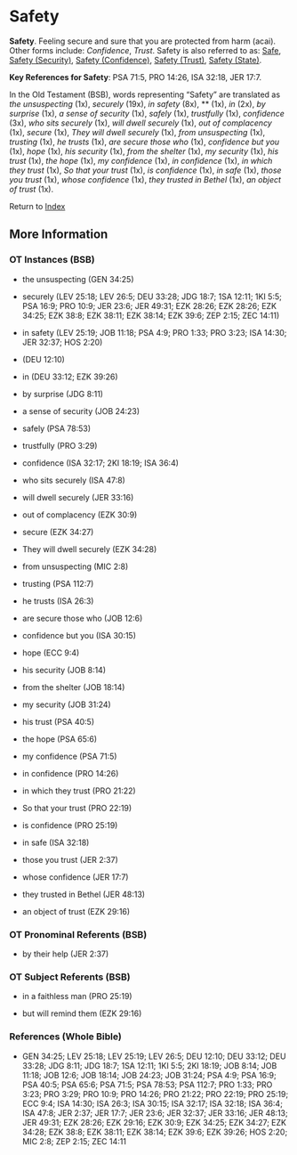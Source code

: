 # Safety
**Safety**. 
Feeling secure and sure that you are protected from harm (acai). 
Other forms include: 
*Confidence*, *Trust*. 
Safety is also referred to as: 
[Safe](Safe.md), [Safety (Security)](Safety.2.md), [Safety (Confidence)](Safety.3.md), [Safety (Trust)](Safety.4.md), [Safety (State)](Safety.5.md). 


**Key References for Safety**: 
PSA 71:5, PRO 14:26, ISA 32:18, JER 17:7. 


In the Old Testament (BSB), words representing “Safety” are translated as 
*the unsuspecting* (1x), *securely* (19x), *in safety* (8x), ** (1x), *in* (2x), *by surprise* (1x), *a sense of security* (1x), *safely* (1x), *trustfully* (1x), *confidence* (3x), *who sits securely* (1x), *will dwell securely* (1x), *out of complacency* (1x), *secure* (1x), *They will dwell securely* (1x), *from unsuspecting* (1x), *trusting* (1x), *he trusts* (1x), *are secure those who* (1x), *confidence but you* (1x), *hope* (1x), *his security* (1x), *from the shelter* (1x), *my security* (1x), *his trust* (1x), *the hope* (1x), *my confidence* (1x), *in confidence* (1x), *in which they trust* (1x), *So that your trust* (1x), *is confidence* (1x), *in safe* (1x), *those you trust* (1x), *whose confidence* (1x), *they trusted in Bethel* (1x), *an object of trust* (1x). 




Return to [Index](00-Index.md)

## More Information

### OT Instances (BSB)

* the unsuspecting (GEN 34:25)

* securely (LEV 25:18; LEV 26:5; DEU 33:28; JDG 18:7; 1SA 12:11; 1KI 5:5; PSA 16:9; PRO 10:9; JER 23:6; JER 49:31; EZK 28:26; EZK 28:26; EZK 34:25; EZK 38:8; EZK 38:11; EZK 38:14; EZK 39:6; ZEP 2:15; ZEC 14:11)

* in safety (LEV 25:19; JOB 11:18; PSA 4:9; PRO 1:33; PRO 3:23; ISA 14:30; JER 32:37; HOS 2:20)

*  (DEU 12:10)

* in (DEU 33:12; EZK 39:26)

* by surprise (JDG 8:11)

* a sense of security (JOB 24:23)

* safely (PSA 78:53)

* trustfully (PRO 3:29)

* confidence (ISA 32:17; 2KI 18:19; ISA 36:4)

* who sits securely (ISA 47:8)

* will dwell securely (JER 33:16)

* out of complacency (EZK 30:9)

* secure (EZK 34:27)

* They will dwell securely (EZK 34:28)

* from unsuspecting (MIC 2:8)

* trusting (PSA 112:7)

* he trusts (ISA 26:3)

* are secure those who (JOB 12:6)

* confidence but you (ISA 30:15)

* hope (ECC 9:4)

* his security (JOB 8:14)

* from the shelter (JOB 18:14)

* my security (JOB 31:24)

* his trust (PSA 40:5)

* the hope (PSA 65:6)

* my confidence (PSA 71:5)

* in confidence (PRO 14:26)

* in which they trust (PRO 21:22)

* So that your trust (PRO 22:19)

* is confidence (PRO 25:19)

* in safe (ISA 32:18)

* those you trust (JER 2:37)

* whose confidence (JER 17:7)

* they trusted in Bethel (JER 48:13)

* an object of trust (EZK 29:16)



### OT Pronominal Referents (BSB)

* by their help (JER 2:37)



### OT Subject Referents (BSB)

* in a faithless man (PRO 25:19)

* but will remind them (EZK 29:16)



### References (Whole Bible)

* GEN 34:25; LEV 25:18; LEV 25:19; LEV 26:5; DEU 12:10; DEU 33:12; DEU 33:28; JDG 8:11; JDG 18:7; 1SA 12:11; 1KI 5:5; 2KI 18:19; JOB 8:14; JOB 11:18; JOB 12:6; JOB 18:14; JOB 24:23; JOB 31:24; PSA 4:9; PSA 16:9; PSA 40:5; PSA 65:6; PSA 71:5; PSA 78:53; PSA 112:7; PRO 1:33; PRO 3:23; PRO 3:29; PRO 10:9; PRO 14:26; PRO 21:22; PRO 22:19; PRO 25:19; ECC 9:4; ISA 14:30; ISA 26:3; ISA 30:15; ISA 32:17; ISA 32:18; ISA 36:4; ISA 47:8; JER 2:37; JER 17:7; JER 23:6; JER 32:37; JER 33:16; JER 48:13; JER 49:31; EZK 28:26; EZK 29:16; EZK 30:9; EZK 34:25; EZK 34:27; EZK 34:28; EZK 38:8; EZK 38:11; EZK 38:14; EZK 39:6; EZK 39:26; HOS 2:20; MIC 2:8; ZEP 2:15; ZEC 14:11



